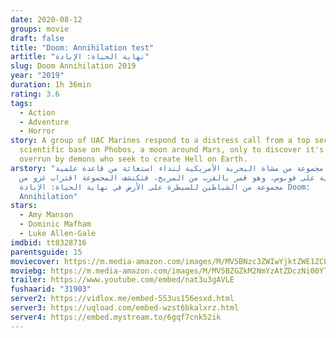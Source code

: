 ```yaml
---
date: 2020-08-12
groups: movie
draft: false
title: "Doom: Annihilation test"
artitle: "نهاية الحياة: الإبادة"
slug: Doom Annihilation 2019
year: "2019"
duration: 1h 36min
rating: 3.6
tags:
  - Action
  - Adventure
  - Horror
story: A group of UAC Marines respond to a distress call from a top secret
  scientific base on Phobos, a moon around Mars, only to discover it's been
  overrun by demons who seek to create Hell on Earth.
arstory: "تستجيب مجموعة من مشاة البحرية الأمريكية لنداء استغاثة من قاعدة علمية
  سرية للغاية على فوبوس، وهو قمر بالقرب من المريخ، فتكتشف المجموعة اقتراب غزو من
  مجموعة من الشياطين للسيطرة على الأرض في نهاية الحياة: الإبادة Doom:
  Annihilation"
stars:
  - Amy Manson
  - Dominic Mafham
  - Luke Allen-Gale
imdbid: tt8328716
parentsguide: 15
moviecover: https://m.media-amazon.com/images/M/MV5BNzc3ZWIwYjktZWE1ZC00MTRlLWE1NzUtYTYzYjJlNmMyYTZhXkEyXkFqcGdeQXVyMzgxODM4NjM@._V1_SY1000_CR0,0,701,1000_AL_.jpg
moviebg: https://m.media-amazon.com/images/M/MV5BZGZkM2NmYzAtZDczNi00YTBjLTliZGMtYzU4NmJhNTI0NmM2XkEyXkFqcGdeQXVyNzI1NzMxNzM@._V1_SX1777_CR0,0,1777,999_AL_.jpg
trailer: https://www.youtube.com/embed/nat3u3gAVLE
fushaarid: "31903"
server2: https://vidlox.me/embed-553us156esxd.html
server3: https://uqload.com/embed-wzst6bkalxrz.html
server4: https://embed.mystream.to/6gqf7cnk52ik
---
```

